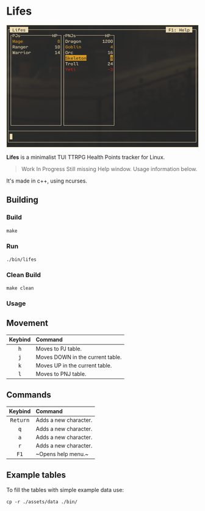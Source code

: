 # Lifes

![screenshot](https://github.com/matt-pron/lifes/blob/main/assets/screenshot.png?raw=true)

**Lifes** is a minimalist TUI TTRPG Health Points tracker for Linux.

> Work In Progress
> Still missing Help window. Usage information below.

It's made in c++, using ncurses.

## Building

### Build

```
make
```

### Run

```
./bin/lifes
```

### Clean Build

```
make clean
```

### Usage

## Movement

|Keybind|Command|
|:---:|:---|
|<kbd>h</kbd>|Moves to PJ table.|
|<kbd>j</kbd>|Moves DOWN in the current table.|
|<kbd>k</kbd>|Moves UP in the current table.|
|<kbd>l</kbd>|Moves to PNJ table.|

## Commands

|Keybind|Command|
|:---:|:---|
|<kbd>Return</kbd>|Adds a new character.|
|<kbd>q</kbd>|Adds a new character.|
|<kbd>a</kbd>|Adds a new character.|
|<kbd>r</kbd>|Adds a new character.|
|<kbd>F1</kbd>|~Opens help menu.~|

## Example tables

To fill the tables with simple example data use:

```
cp -r ./assets/data ./bin/
```
